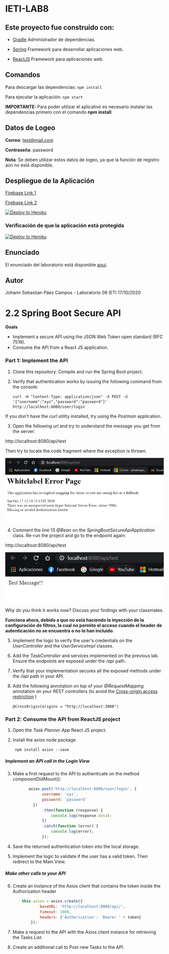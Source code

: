 # IETI-LAB8



## Este proyecto fue construido con:

- [Gradle](https://gradle.org/) Administrador de dependencias.

- [Spring](https://spring.io/) Framework para desarrollar aplicaciones web.

- [ReactJS](https://es.reactjs.org/) Framework para aplicaciones web.

## Comandos 
  Para descargar las dependencias: ```npm install```
  
  Para ejecutar la aplicación: ```npm start```  
  
  **IMPORTANTE:** Para poder utilizar el aplicativo es necesario instalar las dependencias primero con el comando **npm install**.
## Datos de Logeo

**Correo**: test@mail.com

**Contraseña**: password

**Nota**: Se deben utilizar estos datos de logeo, ya que la función de registro aún no está disponible.

## Despliegue de la Aplicación

[Firebase Link 1](https://taskplanner-ieti-lab08.web.app/)

[Firebase Link 2](https://taskplanner-ieti-lab08.firebaseapp.com/)

[![Deploy to Heroku](https://www.herokucdn.com/deploy/button.svg)](https://mighty-brushlands-30483.herokuapp.com/)

### Verificación de que la aplicación está protegida

[![Deploy to Heroku](https://www.herokucdn.com/deploy/button.svg)](https://mighty-brushlands-30483.herokuapp.com/api/test)

## Enunciado
El enunciado del laboratorio está disponible [aquí](https://github.com/ieti-eci/2.2-spring-boot-secure-api-react).

## Autor
Johann Sebastian Páez Campos - Laboratorio 08 IETI 17/10/2020

# 2.2 Spring Boot Secure API

**Goals**

* Implement a secure API using the JSON Web Token open standard (RFC 7519). 
* Consume the API from a React JS application.

### Part 1: Implement the API

1. Clone this repository. Compile and run the Spring Boot project.
 
2. Verify that authentication works by issuing the following command from the console:
   
   ```
   curl -H "Content-Type: application/json" -X POST -d '{"username":"xyz","password":"password"}' http://localhost:8080/user/login
   ```
If you don't have the *curl* utility installed, try using the *Postman* application.

3. Open the following url and try to understand the message you get from the server:

http://localhost:8080/api/test

Then try to locate the code fragment where the exception is thrown.

![](Images/Image1.png)

4. Comment the line 13 *@Bean* on the *SpringBootSecureApiApplication* class. Re-run the project and go to the endpoint again:

http://localhost:8080/api/test

![](Images/Image2.png)
                    
Why do you think it works now? Discuss your findings with your classmates.

**Funciona ahora, debido a que no está haciendo la inyección de la configuración de filtros, la cual no permite el acceso cuando el header de autenticación no se encuentra o no lo han incluido**.
                    	
5. Implement the logic to verify the user's credentials on the *UserController* and the *UserServiceImpl* classes.

6. Add the *TaskController* and services implemented on the previous lab. Ensure the endpoints are exposed under the */api* path. 

7. Verify that your implementation secures all the exposed methods under the */api* path in your API.

8. Add the following annotation on top of your *@RequestMapping* annotation on your REST controllers (to avoid the [Cross-origin access restriction](https://developer.mozilla.org/en-US/docs/Web/HTTP/CORS)  )
    
    ````
    @CrossOrigin(origins = "http://localhost:3000")
    ````
    
### Part 2: Consume the API from ReactJS project

1. Open the *Task Planner App* React JS project.

2. Install the axios node package

    ````
     npm install axios --save
    ````

##### Implement an API call in the Login View
    
3. Make a first request to the API to authenticate on the method *componentDidMount()*:

    ```` Javascript
           axios.post('http://localhost:8080/user/login', {
                 username: 'xyz',
                 password: 'password'
             })
                 .then(function (response) {
                     console.log(response.data);
                 })
                 .catch(function (error) {
                     console.log(error);
                 });
    ````
    
4. Save the returned authentication token into the local storage.

5. Implement the logic to validate if the user has a valid token. Then redirect to the Main View.

##### Make other calls to your API

6. Create an instance of the Axios client that contains the token inside the Authorization header

    ```` Javascript
        this.axios = axios.create({
                baseURL: 'http://localhost:8080/api/',
                timeout: 1000,
                headers: {'Authorization': 'Bearer ' + token}
            });
    ````
    
    
7. Make a request to the API with the Axios client instance for retrieving the Tasks List.

8. Create an additional call to Post new Tasks to the API.
